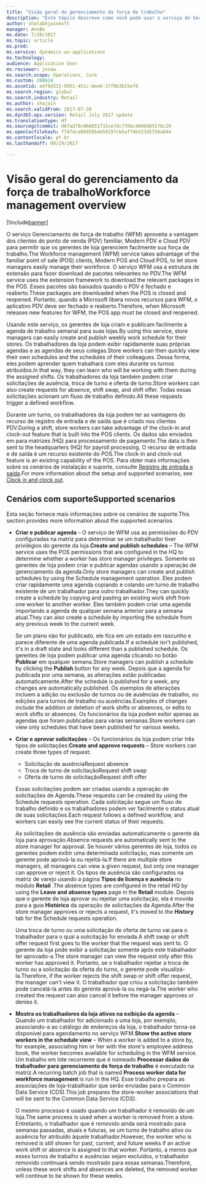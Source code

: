 ```yaml
---
title: "Visão geral do gerenciamento da força de trabalho"
description: "Este tópico descreve como você pode usar o serviço do Gerenciamento da força de trabalho (WFM) para se beneficiar de clientes do ponto de venda (PDV), Modern POS e Cloud POS, de forma que os gerentes de loja possam gerenciar facilmente sua força de trabalho."
author: shalabhjainmsft
manager: AnnBe
ms.date: 7/20/2017
ms.topic: article
ms.prod: 
ms.service: dynamics-ax-applications
ms.technology: 
audience: Application User
ms.reviewer: josaw
ms.search.scope: Operations, Core
ms.custom: 260624
ms.assetid: a4f9d315-9951-451c-8ee6-37f9b3b15ef0
ms.search.region: global
ms.search.industry: Retail
ms.author: shajain
ms.search.validFrom: 2017-07-30
ms.dyn365.ops.version: Retail July 2017 update
ms.translationtype: HT
ms.sourcegitcommit: d67ad79c068651f32ce7dc776bc460698557bc29
ms.openlocfilehash: f747dce6b9595de50297cb5af7db523d5f26a844
ms.contentlocale: pt-br
ms.lasthandoff: 09/29/2017

---
```


# <a name="workforce-management-overview"></a><span data-ttu-id="ffc28-103">Visão geral do gerenciamento da força de trabalho</span><span class="sxs-lookup"><span data-stu-id="ffc28-103">Workforce management overview</span></span>

[!include[banner](includes/banner.md)]
    
<span data-ttu-id="ffc28-104">O serviço Gerenciamento de força de trabalho (WFM) aproveita a vantagem dos clientes do ponto de venda (PDV) familiar, Modern PDV e Cloud PDV para permitir que os gerentes de loja gerenciem facilmente sua força de trabalho.</span><span class="sxs-lookup"><span data-stu-id="ffc28-104">The Workforce management (WFM) service takes advantage of the familiar point of sale (POS) clients, Modern POS and Cloud POS, to let store managers easily manage their workforce.</span></span> <span data-ttu-id="ffc28-105">O serviço WFM usa a estrutura de extensão para fazer download de pacotes relevantes no PDV.</span><span class="sxs-lookup"><span data-stu-id="ffc28-105">The WFM service uses the extension framework to download the relevant packages in the POS.</span></span> <span data-ttu-id="ffc28-106">Esses pacotes são baixados quando o PDV é fechado e reaberto.</span><span class="sxs-lookup"><span data-stu-id="ffc28-106">These packages are downloaded when the POS is closed and reopened.</span></span> <span data-ttu-id="ffc28-107">Portanto, quando a Microsoft libera novos recursos para WFM, o aplicativo PDV deve ser fechado e reaberto.</span><span class="sxs-lookup"><span data-stu-id="ffc28-107">Therefore, when Microsoft releases new features for WFM, the POS app must be closed and reopened.</span></span>

<span data-ttu-id="ffc28-108">Usando este serviço, os gerentes de loja criam e publicam facilmente a agenda de trabalho semanal para suas lojas.</span><span class="sxs-lookup"><span data-stu-id="ffc28-108">By using this service, store managers can easily create and publish weekly work schedule for their stores.</span></span> <span data-ttu-id="ffc28-109">Os trabalhadores da loja podem exibir rapidamente suas próprias agendas e as agendas de seus colegas.</span><span class="sxs-lookup"><span data-stu-id="ffc28-109">Store workers can then quickly view their own schedules and the schedules of their colleagues.</span></span> <span data-ttu-id="ffc28-110">Dessa forma, eles podem aprender quem trabalhará com eles durante os turnos atribuídos.</span><span class="sxs-lookup"><span data-stu-id="ffc28-110">In that way, they can learn who will be working with them during the assigned shifts.</span></span> <span data-ttu-id="ffc28-111">Os trabalhadores da loja também podem criar solicitações de ausência, troca de turno e oferta de turno.</span><span class="sxs-lookup"><span data-stu-id="ffc28-111">Store workers can also create requests for absence, shift swap, and shift offer.</span></span> <span data-ttu-id="ffc28-112">Todas essas solicitações acionam um fluxo de trabalho definido.</span><span class="sxs-lookup"><span data-stu-id="ffc28-112">All these requests trigger a defined workflow.</span></span>

<span data-ttu-id="ffc28-113">Durante um turno, os trabalhadores da loja podem ter as vantagens do recurso de registro de entrada e de saída que é criado nos clientes PDV.</span><span class="sxs-lookup"><span data-stu-id="ffc28-113">During a shift, store workers can take advantage of the clock-in and clock-out feature that is built into the POS clients.</span></span> <span data-ttu-id="ffc28-114">Os dados são enviados em para matrizes (HQ) para processamento de pagamento.</span><span class="sxs-lookup"><span data-stu-id="ffc28-114">The data is then sent to the headquarters (HQ) for payroll processing.</span></span> <span data-ttu-id="ffc28-115">O recurso de entrada e de saída é um recurso existente do POS.</span><span class="sxs-lookup"><span data-stu-id="ffc28-115">The clock-in and clock-out feature is an existing capability of the POS.</span></span> <span data-ttu-id="ffc28-116">Para obter mais informações sobre os cenários de instalação e suporte, consulte [Registro de entrada e saída](retail-time-attendance.md).</span><span class="sxs-lookup"><span data-stu-id="ffc28-116">For more information about the setup and supported scenarios, see [Clock in and clock out](retail-time-attendance.md).</span></span>

## <a name="supported-scenarios"></a><span data-ttu-id="ffc28-117">Cenários com suporte</span><span class="sxs-lookup"><span data-stu-id="ffc28-117">Supported scenarios</span></span>
<span data-ttu-id="ffc28-118">Esta seção fornece mais informações sobre os cenários de suporte.</span><span class="sxs-lookup"><span data-stu-id="ffc28-118">This section provides more information about the supported scenarios.</span></span>

- <span data-ttu-id="ffc28-119">**Criar e publicar agenda** – O serviço de WFM usa as permissões do PDV configuradas na matriz para determinar se um trabalhador tiver privilégios do gerente da loja.</span><span class="sxs-lookup"><span data-stu-id="ffc28-119">**Create and publish schedules** – The WFM service uses the POS permissions that are configured in the HQ to determine whether a worker has store manager privileges.</span></span> <span data-ttu-id="ffc28-120">Somente os gerentes de loja podem criar e publicar agendas usando a operação de gerenciamento da agenda.</span><span class="sxs-lookup"><span data-stu-id="ffc28-120">Only store managers can create and publish schedules by using the Schedule management operation.</span></span> <span data-ttu-id="ffc28-121">Eles podem criar rapidamente uma agenda copiando e colando um turno de trabalho existente de um trabalhador para outro trabalhador.</span><span class="sxs-lookup"><span data-stu-id="ffc28-121">They can quickly create a schedule by copying and pasting an existing work shift from one worker to another worker.</span></span> <span data-ttu-id="ffc28-122">Eles também podem criar uma agenda importando a agenda de qualquer semana anterior para a semana atual.</span><span class="sxs-lookup"><span data-stu-id="ffc28-122">They can also create a schedule by importing the schedule from any previous week to the current week.</span></span>

    <span data-ttu-id="ffc28-123">Se um plano não for publicado, ele fica em um estado em rascunho e parece diferente de uma agenda publicada.</span><span class="sxs-lookup"><span data-stu-id="ffc28-123">If a schedule isn't published, it's in a draft state and looks different than a published schedule.</span></span> <span data-ttu-id="ffc28-124">Os gerentes de loja podem publicar uma agenda clicando no botão **Publicar** em qualquer semana.</span><span class="sxs-lookup"><span data-stu-id="ffc28-124">Store managers can publish a schedule by clicking the **Publish** button for any week.</span></span> <span data-ttu-id="ffc28-125">Depois que a agenda for publicada por uma semana, as alterações estão publicadas automaticamente.</span><span class="sxs-lookup"><span data-stu-id="ffc28-125">After the schedule is published for a week, any changes are automatically published.</span></span> <span data-ttu-id="ffc28-126">Os exemplos de alterações incluem a adição ou exclusão de turnos ou de ausências de trabalho, ou edições para turnos de trabalho ou ausências.</span><span class="sxs-lookup"><span data-stu-id="ffc28-126">Examples of changes include the addition or deletion of work shifts or absences, or edits to work shifts or absences.</span></span> <span data-ttu-id="ffc28-127">Os funcionários da loja podem exibir apenas as agendas que foram publicadas para várias semanas.</span><span class="sxs-lookup"><span data-stu-id="ffc28-127">Store workers can view only schedules that have been published for various weeks.</span></span>
    
- <span data-ttu-id="ffc28-128">**Criar e aprovar solicitações** – Os funcionários da loja podem criar três tipos de solicitações:</span><span class="sxs-lookup"><span data-stu-id="ffc28-128">**Create and approve requests** – Store workers can create three types of request:</span></span>

    - <span data-ttu-id="ffc28-129">Solicitação de ausência</span><span class="sxs-lookup"><span data-stu-id="ffc28-129">Request absence</span></span>
    - <span data-ttu-id="ffc28-130">Troca de turno de solicitação</span><span class="sxs-lookup"><span data-stu-id="ffc28-130">Request shift swap</span></span>
    - <span data-ttu-id="ffc28-131">Oferta de turno de solicitação</span><span class="sxs-lookup"><span data-stu-id="ffc28-131">Request shift offer</span></span>

    <span data-ttu-id="ffc28-132">Essas solicitações podem ser criadas usando a operação de solicitações de Agenda.</span><span class="sxs-lookup"><span data-stu-id="ffc28-132">These requests can be created by using the Schedule requests operation.</span></span> <span data-ttu-id="ffc28-133">Cada solicitação segue um fluxo de trabalho definido e os trabalhadores podem ver facilmente o status atual de suas solicitações.</span><span class="sxs-lookup"><span data-stu-id="ffc28-133">Each request follows a defined workflow, and workers can easily see the current status of their requests.</span></span>
    
    <span data-ttu-id="ffc28-134">As solicitações de ausência são enviadas automaticamente o gerente da loja para aprovação.</span><span class="sxs-lookup"><span data-stu-id="ffc28-134">Absence requests are automatically sent to the store manager for approval.</span></span> <span data-ttu-id="ffc28-135">Se houver vários gerentes de loja, todos os gerentes podem exibir uma determinada solicitação, mas somente um gerente pode aprová-la ou rejeitá-la.</span><span class="sxs-lookup"><span data-stu-id="ffc28-135">If there are multiple store managers, all managers can view a given request, but only one manager can approve or reject it.</span></span> <span data-ttu-id="ffc28-136">Os tipos de ausência são configurados na matriz de varejo usando a página **Tipos de licença e ausência** no módulo **Retail** .</span><span class="sxs-lookup"><span data-stu-id="ffc28-136">The absence types are configured in the retail HQ by using the **Leave and absence types** page in the **Retail** module.</span></span> <span data-ttu-id="ffc28-137">Depois que o gerente de loja aprovar ou rejeitar uma solicitação, ela é movida para a guia **Histórico** da operação de solicitações da Agenda.</span><span class="sxs-lookup"><span data-stu-id="ffc28-137">After the store manager approves or rejects a request, it's moved to the **History** tab for the Schedule requests operation.</span></span>
    
    <span data-ttu-id="ffc28-138">Uma troca de turno ou uma solicitação de oferta de turno vai para o trabalhador para o qual a solicitação foi enviada.</span><span class="sxs-lookup"><span data-stu-id="ffc28-138">A shift swap or shift offer request first goes to the worker that the request was sent to.</span></span> <span data-ttu-id="ffc28-139">O gerente da loja pode exibir a solicitação somente após este trabalhador ter aprovado-a.</span><span class="sxs-lookup"><span data-stu-id="ffc28-139">The store manager can view the request only after this worker has approved it.</span></span> <span data-ttu-id="ffc28-140">Portanto, se o trabalhador rejeitar a troca de turno ou a solicitação da oferta do turno, o gerente pode visualizá-la.</span><span class="sxs-lookup"><span data-stu-id="ffc28-140">Therefore, if the worker rejects the shift swap or shift offer request, the manager can't view it.</span></span> <span data-ttu-id="ffc28-141">O trabalhador que criou a solicitação também pode cancelá-la antes do gerente aprová-la ou negá-la.</span><span class="sxs-lookup"><span data-stu-id="ffc28-141">The worker who created the request can also cancel it before the manager approves or denies it.</span></span>

- <span data-ttu-id="ffc28-142">**Mostra os trabalhadores da loja ativos na exibição da agenda** – Quando um trabalhador for adicionado a uma loja, por exemplo, associando-a ao catálogo de endereços da loja, o trabalhador torna-se disponível para agendamento no serviço WFM.</span><span class="sxs-lookup"><span data-stu-id="ffc28-142">**Show the active store workers in the schedule view** – When a worker is added to a store by, for example, associating him or her with the store's employee address book, the worker becomes available for scheduling in the WFM service.</span></span> <span data-ttu-id="ffc28-143">Um trabalho em lote recorrente que é nomeado **Processar dados do trabalhador para gerenciamento de força de trabalho** é executado na matriz.</span><span class="sxs-lookup"><span data-stu-id="ffc28-143">A recurring batch job that is named **Process worker data for workforce management** is run in the HQ.</span></span> <span data-ttu-id="ffc28-144">Esse trabalho prepara as associações de loja-trabalhador que serão enviadas para o Common Data Service (CDS).</span><span class="sxs-lookup"><span data-stu-id="ffc28-144">This job prepares the store-worker associations that will be sent to the Common Data Service (CDS).</span></span>

    <span data-ttu-id="ffc28-145">O mesmo processo é usado quando um trabalhador é removido de um loja.</span><span class="sxs-lookup"><span data-stu-id="ffc28-145">The same process is used when a worker is removed from a store.</span></span> <span data-ttu-id="ffc28-146">Entretanto, o trabalhador que é removido ainda será mostrado para semanas passadas, atuais e futuras, se um turno de trabalho ativo ou ausência for atribuído àquele trabalhador.</span><span class="sxs-lookup"><span data-stu-id="ffc28-146">However, the worker who is removed is still shown for past, current, and future weeks if an active work shift or absence is assigned to that worker.</span></span> <span data-ttu-id="ffc28-147">Portanto, a menos que esses turnos de trabalho e ausências sejam excluídos, o trabalhador removido continuará sendo mostrado para essas semanas.</span><span class="sxs-lookup"><span data-stu-id="ffc28-147">Therefore, unless these work shifts and absences are deleted, the removed worker will continue to be shown for these weeks.</span></span>

